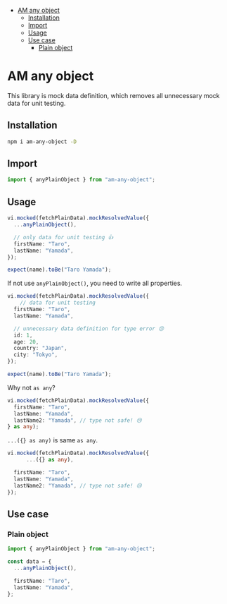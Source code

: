 - [AM any object](#am-any-object)
  - [Installation](#installation)
  - [Import](#import)
  - [Usage](#usage)
  - [Use case](#use-case)
    - [Plain object](#plain-object)


# AM any object

This library is mock data definition, which removes all unnecessary mock data for unit testing.

## Installation

```bash
npm i am-any-object -D
```

## Import

```typescript
import { anyPlainObject } from "am-any-object";
```

## Usage

```typescript
vi.mocked(fetchPlainData).mockResolvedValue({
  ...anyPlainObject(),

  // only data for unit testing 👍
  firstName: "Taro",
  lastName: "Yamada",
});

expect(name).toBe("Taro Yamada");
```

If not use `anyPlainObject()`, you need to write all properties.

```typescript
vi.mocked(fetchPlainData).mockResolvedValue({
    // data for unit testing
  firstName: "Taro",
  lastName: "Yamada",

  // unnecessary data definition for type error 😢
  id: 1,
  age: 20,
  country: "Japan",
  city: "Tokyo",
});

expect(name).toBe("Taro Yamada");
```

Why not `as any`?

```typescript
vi.mocked(fetchPlainData).mockResolvedValue({
  firstName: "Taro",
  lastName: "Yamada",
  lastName2: "Yamada", // type not safe! 😢
} as any);
```

`...({} as any)` is same `as any`.

```typescript
vi.mocked(fetchPlainData).mockResolvedValue({
      ...({} as any),

  firstName: "Taro",
  lastName: "Yamada",
  lastName2: "Yamada", // type not safe! 😢
});
```

## Use case

### Plain object

```typescript
import { anyPlainObject } from "am-any-object";

const data = {
  ...anyPlainObject(),

  firstName: "Taro",
  lastName: "Yamada",
};
```

